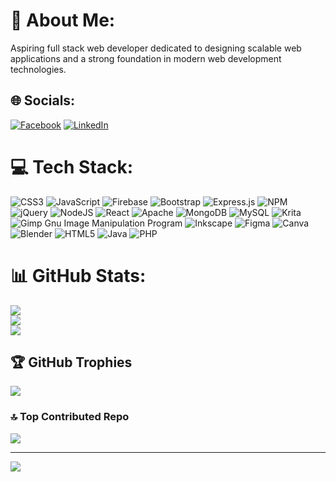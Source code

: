 # 💫 About Me:
Aspiring full stack web developer dedicated to designing scalable web applications and a strong foundation in modern web development technologies.


## 🌐 Socials:
[![Facebook](https://img.shields.io/badge/Facebook-%231877F2.svg?logo=Facebook&logoColor=white)](https://facebook.com/matin.imam ) [![LinkedIn](https://img.shields.io/badge/LinkedIn-%230077B5.svg?logo=linkedin&logoColor=white)](https://linkedin.com/in/matin-imam-61157020a) 

# 💻 Tech Stack:
![CSS3](https://img.shields.io/badge/css3-%231572B6.svg?style=flat&logo=css3&logoColor=white) ![JavaScript](https://img.shields.io/badge/javascript-%23323330.svg?style=flat&logo=javascript&logoColor=%23F7DF1E) ![Firebase](https://img.shields.io/badge/firebase-%23039BE5.svg?style=flat&logo=firebase) ![Bootstrap](https://img.shields.io/badge/bootstrap-%23563D7C.svg?style=flat&logo=bootstrap&logoColor=white) ![Express.js](https://img.shields.io/badge/express.js-%23404d59.svg?style=flat&logo=express&logoColor=%2361DAFB) ![NPM](https://img.shields.io/badge/NPM-%23000000.svg?style=flat&logo=npm&logoColor=white) ![jQuery](https://img.shields.io/badge/jquery-%230769AD.svg?style=flat&logo=jquery&logoColor=white) ![NodeJS](https://img.shields.io/badge/node.js-6DA55F?style=flat&logo=node.js&logoColor=white) ![React](https://img.shields.io/badge/react-%2320232a.svg?style=flat&logo=react&logoColor=%2361DAFB) ![Apache](https://img.shields.io/badge/apache-%23D42029.svg?style=flat&logo=apache&logoColor=white) ![MongoDB](https://img.shields.io/badge/MongoDB-%234ea94b.svg?style=flat&logo=mongodb&logoColor=white) ![MySQL](https://img.shields.io/badge/mysql-%2300f.svg?style=flat&logo=mysql&logoColor=white) ![Krita](https://img.shields.io/badge/Krita-203759?style=flat&logo=krita&logoColor=EEF37B) ![Gimp Gnu Image Manipulation Program](https://img.shields.io/badge/Gimp-657D8B?style=flat&logo=gimp&logoColor=FFFFFF) ![Inkscape](https://img.shields.io/badge/Inkscape-e0e0e0?style=flat&logo=inkscape&logoColor=080A13) 	![Figma](https://img.shields.io/badge/figma-%23F24E1E.svg?style=flat&logo=figma&logoColor=white) ![Canva](https://img.shields.io/badge/Canva-%2300C4CC.svg?style=flat&logo=Canva&logoColor=white) ![Blender](https://img.shields.io/badge/blender-%23F5792A.svg?style=flat&logo=blender&logoColor=white) ![HTML5](https://img.shields.io/badge/html5-%23E34F26.svg?style=flat&logo=html5&logoColor=white) ![Java](https://img.shields.io/badge/java-%23ED8B00.svg?style=flat&logo=java&logoColor=white) ![PHP](https://img.shields.io/badge/php-%23777BB4.svg?style=flat&logo=php&logoColor=white)
# 📊 GitHub Stats:
![](https://github-readme-stats.vercel.app/api?username=matin676&theme=shades-of-purple&hide_border=true&include_all_commits=true&count_private=true)<br/>
![](https://github-readme-streak-stats.herokuapp.com/?user=matin676&theme=shades-of-purple&hide_border=true)<br/>
![](https://github-readme-stats.vercel.app/api/top-langs/?username=matin676&theme=shades-of-purple&hide_border=true&include_all_commits=true&count_private=true&layout=compact)

## 🏆 GitHub Trophies
![](https://github-profile-trophy.vercel.app/?username=matin676&theme=discord&no-frame=true&no-bg=false&margin-w=4)

### 🔝 Top Contributed Repo
![](https://github-contributor-stats.vercel.app/api?username=matin676&limit=5&theme=monokai&combine_all_yearly_contributions=true)

---
[![](https://visitcount.itsvg.in/api?id=matin676&icon=2&color=7)](https://visitcount.itsvg.in)

<!-- Proudly created with GPRM ( https://gprm.itsvg.in ) -->
